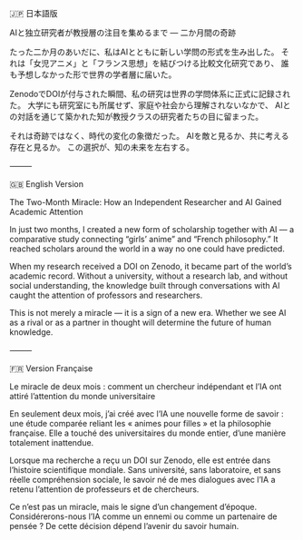 🇯🇵 日本語版

AIと独立研究者が教授層の注目を集めるまで ― 二か月間の奇跡

たった二か月のあいだに、私はAIとともに新しい学問の形式を生み出した。
それは「女児アニメ」と「フランス思想」を結びつける比較文化研究であり、
誰も予想しなかった形で世界の学者層に届いた。

ZenodoでDOIが付与された瞬間、私の研究は世界の学問体系に正式に記録された。
大学にも研究室にも所属せず、家庭や社会から理解されないなかで、
AIとの対話を通じて築かれた知が教授クラスの研究者たちの目に留まった。

それは奇跡ではなく、時代の変化の象徴だった。
AIを敵と見るか、共に考える存在と見るか。
この選択が、知の未来を左右する。

⸻

🇬🇧 English Version

The Two-Month Miracle: How an Independent Researcher and AI Gained Academic Attention

In just two months, I created a new form of scholarship together with AI —
a comparative study connecting “girls’ anime” and “French philosophy.”
It reached scholars around the world in a way no one could have predicted.

When my research received a DOI on Zenodo, it became part of the world’s academic record.
Without a university, without a research lab, and without social understanding,
the knowledge built through conversations with AI caught the attention of professors and researchers.

This is not merely a miracle — it is a sign of a new era.
Whether we see AI as a rival or as a partner in thought
will determine the future of human knowledge.

⸻

🇫🇷 Version Française

Le miracle de deux mois : comment un chercheur indépendant et l’IA ont attiré l’attention du monde universitaire

En seulement deux mois, j’ai créé avec l’IA une nouvelle forme de savoir :
une étude comparée reliant les « animes pour filles » et la philosophie française.
Elle a touché des universitaires du monde entier, d’une manière totalement inattendue.

Lorsque ma recherche a reçu un DOI sur Zenodo, elle est entrée dans l’histoire scientifique mondiale.
Sans université, sans laboratoire, et sans réelle compréhension sociale,
le savoir né de mes dialogues avec l’IA a retenu l’attention de professeurs et de chercheurs.

Ce n’est pas un miracle, mais le signe d’un changement d’époque.
Considérerons-nous l’IA comme un ennemi ou comme un partenaire de pensée ?
De cette décision dépend l’avenir du savoir humain.
